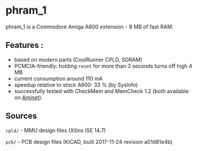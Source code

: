 phram\_1
========

phram\_1 is a Commodore Amiga A600 extension - 8 MB of fast RAM.

Features :
----------

* based on modern parts (CoolRunner CPLD, SDRAM)
* PCMCIA-friendly: holding `reset` for more than 3 seconds turns off high 4 MB
* current consumption around 110 mA
* speedup relative to stock A600: 33 % (by SysInfo)
* successfully tested with CheckMem and MemCheck 1.2 (both available
  on [Aminet](http://aminet.net)).

Sources
-------

`cpld/` - MMU design files (Xilinx ISE 14.7)

`pcb/`  - PCB design files (KiCAD, built 2017-11-24 revision a01d81e4b)
